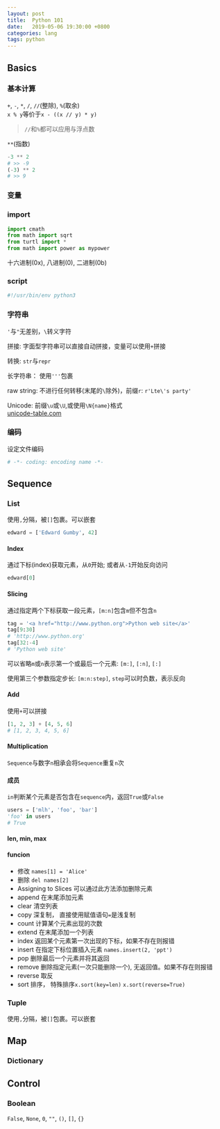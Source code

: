 ```yaml
---
layout: post
title:  Python 101
date:   2019-05-06 19:30:00 +0800
categories: lang
tags: python
---
```


## Basics

### 基本计算

`+`, `-`, `*`, `/`, `//`(整除), `%`(取余)  
`x % y`等价于`x - ((x // y) * y)`  

> `//`和`%`都可以应用与浮点数

`**`(指数)

```python
-3 ** 2
# >> -9
(-3) ** 2
# >> 9
```

### 变量

### import

```python
import cmath
from math import sqrt
from turtl import *
from math import power as mypower
```

十六进制(0x), 八进制(0), 二进制(0b)

### script

```python
#!/usr/bin/env python3
```

### 字符串

`'`与`"`无差别，`\`转义字符

拼接: 字面型字符串可以直接自动拼接，变量可以使用`+`拼接

转换: `str`与`repr`

长字符串： 使用`'''`包裹

raw string: 不进行任何转移(末尾的`\`除外)，前缀`r`: `r'Lte\'s party'`

Unicode: 前缀`\u`或`\U`,或使用`\N{name}`格式  
[unicode-table.com](https://unicode-table.com/)

### 编码

设定文件编码

```python
# -*- coding: encoding name -*-
```

## Sequence

### List

使用`,`分隔，被`[]`包裹。可以嵌套

```python
edward = ['Edward Gumby', 42]
```

#### Index

通过下标(index)获取元素，从`0`开始; 或者从`-1`开始反向访问

```python
edward[0]
```

#### Slicing

通过指定两个下标获取一段元素，`[m:n]`包含`m`但不包含`n`

```python
tag = '<a href="http://www.python.org">Python web site</a>'
tag[9:30]
# 'http://www.python.org'
tag[32:-4]
# 'Python web site'
```

可以省略`m`或`n`表示第一个或最后一个元素: `[m:]`, `[:n]`, `[:]`

使用第三个参数指定步长: `[m:n:step]`, `step`可以时负数，表示反向

#### Add

使用`+`可以拼接

```python
[1, 2, 3] + [4, 5, 6]
# [1, 2, 3, 4, 5, 6]
```

#### Multiplication

`Sequence`与数字`n`相承会将`Sequence`重复`n`次

#### 成员

`in`判断某个元素是否包含在`sequence`内，返回`True`或`False`

```python
users = ['mlh', 'foo', 'bar']
'foo' in users
# True
```

#### len, min, max

#### funcion

* 修改 `names[1] = 'Alice'`
* 删除 `del names[2]`
* Assigning to Slices 可以通过此方法添加删除元素
* append 在末尾添加元素
* clear 清空列表
* copy 深复制， 直接使用赋值语句`=`是浅复制
* count 计算某个元素出现的次数
* extend 在末尾添加一个列表
* index 返回某个元素第一次出现的下标，如果不存在则报错
* insert 在指定下标位置插入元素 `names.insert(2, 'ppt')`
* pop 删除最后一个元素并将其返回
* remove 删除指定元素(一次只能删除一个), 无返回值。如果不存在则报错
* reverse 取反
* sort 排序， 特殊排序`x.sort(key=len)` `x.sort(reverse=True)`

### Tuple

使用`,`分隔，被`[]`包裹。可以嵌套

## Map

### Dictionary

## Control

### Boolean

`False`, `None`, `0`, `""`, `()`, `[]`, `{}`
